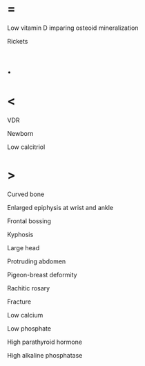 # =

Low vitamin D imparing osteoid mineralization

Rickets

# .

# <

VDR

Newborn

Low calcitriol

# >

Curved bone

Enlarged epiphysis at wrist and ankle

Frontal bossing

Kyphosis

Large head

Protruding abdomen

Pigeon-breast deformity

Rachitic rosary

Fracture

Low calcium

Low phosphate

High parathyroid hormone

High alkaline phosphatase

